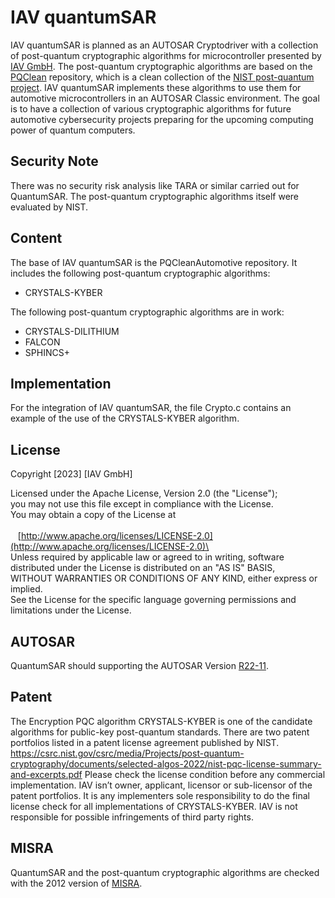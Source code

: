 # IAV quantumSAR
IAV quantumSAR is planned as an AUTOSAR Cryptodriver with a collection of post-quantum cryptographic algorithms for microcontroller presented by [IAV GmbH](https://www.iav.com/). The post-quantum cryptographic algorithms are based on the [PQClean](https://github.com/PQClean/PQClean) repository, which is a clean collection of the [NIST post-quantum project](https://csrc.nist.gov/projects/post-quantum-cryptography). IAV quantumSAR implements these algorithms to use them for automotive microcontrollers in an AUTOSAR Classic environment. The goal is to have a collection of various cryptographic algorithms for future automotive cybersecurity projects preparing for the upcoming computing power of quantum computers.

## Security Note
There was no security risk analysis like TARA or similar carried out for QuantumSAR. The post-quantum cryptographic algorithms itself were evaluated by NIST.

## Content
The base of IAV quantumSAR is the PQCleanAutomotive repository. It includes the following post-quantum cryptographic algorithms:

* CRYSTALS-KYBER

The following post-quantum cryptographic algorithms are in work:

* CRYSTALS-DILITHIUM
* FALCON
* SPHINCS+

## Implementation
For the integration of IAV quantumSAR, the file Crypto.c contains an example of the use of the CRYSTALS-KYBER algorithm.

## License

Copyright [2023] [IAV GmbH]

Licensed under the Apache License, Version 2.0 (the "License");\
you may not use this file except in compliance with the License.\
You may obtain a copy of the License at\
\
&nbsp;&nbsp;&nbsp;[http://www.apache.org/licenses/LICENSE-2.0](http://www.apache.org/licenses/LICENSE-2.0)\
\
Unless required by applicable law or agreed to in writing, software\
distributed under the License is distributed on an "AS IS" BASIS,\
WITHOUT WARRANTIES OR CONDITIONS OF ANY KIND, either express or implied.\
See the License for the specific language governing permissions and\
limitations under the License.

## AUTOSAR

QuantumSAR should supporting the AUTOSAR Version [R22-11](https://www.autosar.org/fileadmin/standards/R22-11/CP/AUTOSAR_SWS_CryptoDriver.pdf). 

## Patent
The Encryption PQC algorithm CRYSTALS-KYBER is one of the candidate algorithms for public-key post-quantum standards. There are two patent portfolios listed in a patent license agreement published by NIST.  
https://csrc.nist.gov/csrc/media/Projects/post-quantum-cryptography/documents/selected-algos-2022/nist-pqc-license-summary-and-excerpts.pdf
Please check the license condition before any commercial implementation. IAV isn’t owner, applicant, licensor or sub-licensor of the patent portfolios. It is any implementers sole responsibility to do the final license check for all implementations of CRYSTALS-KYBER. IAV is not responsible for possible infringements of third party rights.

## MISRA

QuantumSAR and the post-quantum cryptographic algorithms are checked with the 2012 version of [MISRA](https://misra.org.uk/app/uploads/2021/06/MISRA-C-2012-Permits-First-Edition.pdf).
